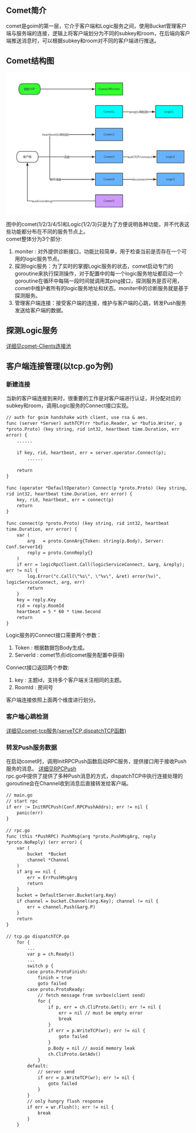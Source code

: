 ## Comet简介
comet是goim的第一层，它介于客户端和Logic服务之间，使用Bucket管理客户端与服务端的连接，逻辑上将客户端划分为不同的subkey和room，在后端向客户端推送消息时，可以根据subkey和room对不同的客户端进行推送。

## Comet结构图
![comet结构图](comet.png)    

图中的comet(1/2/3/4/5)和Logic(1/2/3)只是为了方便说明各种功能，并不代表这些功能都分布在不同的服务节点上。  
comet整体分为3个部分:
1. moniter : 对外提供诊断接口，功能比较简单，用于检查当前是否存在一个可用的logic服务节点。
2. 探测logic服务：为了实时的掌握Logic服务的状态，comet启动专门的goroutine来执行探测操作，对于配置中的每一个logic服务地址都启动一个goroutine在循环中每隔一段时间就调用其ping接口，探测服务是否可用，comet中维护者所有的logic服务地址和状态。moniter中的诊断服务就是基于探测服务。
3. 管理客户端连接：接受客户端的连接，维护与客户端的心跳，转发Push服务发送给客户端的数据。

## 探测Logic服务
[详细见comet-Clients连接池](comet-Clients连接池.md)

## 客户端连接管理(以tcp.go为例)
### 新建连接

当新的客户端连接到来时，很重要的工作是对客户端进行认证，并分配对应的subkey和room，调用Logic服务的Connect接口实现。

```
// auth for goim handshake with client, use rsa & aes.
func (server *Server) authTCP(rr *bufio.Reader, wr *bufio.Writer, p *proto.Proto) (key string, rid int32, heartbeat time.Duration, err error) {
	......

	if key, rid, heartbeat, err = server.operator.Connect(p); 
        ......

	return
}

func (operator *DefaultOperator) Connect(p *proto.Proto) (key string, rid int32, heartbeat time.Duration, err error) {
	key, rid, heartbeat, err = connect(p)
	return
}

func connect(p *proto.Proto) (key string, rid int32, heartbeat time.Duration, err error) {
	var (
		arg   = proto.ConnArg{Token: string(p.Body), Server: Conf.ServerId}
		reply = proto.ConnReply{}
	)
	if err = logicRpcClient.Call(logicServiceConnect, &arg, &reply); err != nil {
		log.Error("c.Call(\"%s\", \"%v\", &ret) error(%v)", logicServiceConnect, arg, err)
		return
	}
	key = reply.Key
	rid = reply.RoomId
	heartbeat = 5 * 60 * time.Second
	return
}

```
Logic服务的Connect接口需要两个参数：
1. Token : 根据数据包Body生成。
2. ServerId : comet节点id(comet服务配置中获得)

Connect接口返回两个参数:
1. key : 主题id，支持多个客户端关注相同的主题。
2. RoomId : 房间号

客户端连接依照上面两个维度进行划分。

### 客户端心跳检测
[详细见comet-tcp服务(serveTCP,dispatchTCP函数)](comet-tcp服务.md)

### 转发Push服务数据
在启动comet时，调用InitRPCPush函数启动RPC服务，提供接口用于接收Push服务的消息。  [详细见RPCPush](comet-RPCPush.md)  
rpc.go中提供了提供了多种Push消息的方式，dispatchTCP中执行连接处理的goroutine会在Channel收到消息后直接转发给客户端。
```
// main.go
// start rpc
if err := InitRPCPush(Conf.RPCPushAddrs); err != nil {
	panic(err)
}

// rpc.go
func (this *PushRPC) PushMsg(arg *proto.PushMsgArg, reply *proto.NoReply) (err error) {
	var (
		bucket  *Bucket
		channel *Channel
	)
	if arg == nil {
		err = ErrPushMsgArg
		return
	}
	bucket = DefaultServer.Bucket(arg.Key)
	if channel = bucket.Channel(arg.Key); channel != nil {
		err = channel.Push(&arg.P)
	}
	return
}

// tcp.go dispatchTCP.go
	for {
		...
		var p = ch.Ready()
		...
		switch p {
		case proto.ProtoFinish:
			finish = true
			goto failed
		case proto.ProtoReady:
			// fetch message from svrbox(client send)
			for {
				if p, err = ch.CliProto.Get(); err != nil {
					err = nil // must be empty error
					break
				}
				if err = p.WriteTCP(wr); err != nil {
					goto failed
				}
				p.Body = nil // avoid memory leak
				ch.CliProto.GetAdv()
			}
		default:
			// server send
			if err = p.WriteTCP(wr); err != nil {
				goto failed
			}
		}
		// only hungry flush response
		if err = wr.Flush(); err != nil {
			break
		}
	}
```

